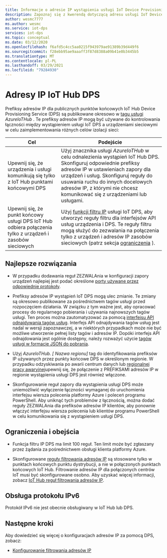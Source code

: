 ```yaml
---
title: Informacje o adresie IP wystąpienia usługi IoT Device Provisioning (DPS) | Microsoft Docs
description: Zapoznaj się z kwerendą dotyczącą adresu usługi IoT Device Provisioning (DPS) i jej właściwości. Adres IP wystąpienia DPS może ulec zmianie w niektórych scenariuszach, takich jak odzyskiwanie po awarii lub regionalne przełączanie do trybu failover.
author: wesmc7777
ms.author: wesmc
ms.service: iot-dps
services: iot-dps
ms.topic: conceptual
ms.date: 03/12/2020
ms.openlocfilehash: f6afd5c4cc5aa0215f943979ae91389b39d449f6
ms.sourcegitcommit: f28ebb95ae9aaaff3f87d8388a09b41e0b3445b5
ms.translationtype: MT
ms.contentlocale: pl-PL
ms.lasthandoff: 03/29/2021
ms.locfileid: "79284930"
---
```

# <a name="iot-hub-dps-ip-addresses"></a>Adresy IP IoT Hub DPS

Prefiksy adresów IP dla publicznych punktów końcowych IoT Hub Device Provisioning Service (DPS) są publikowane okresowo w [tagu usługi](../virtual-network/service-tags-overview.md) _AzureIoTHub_ . Te prefiksy adresów IP mogą być używane do kontrolowania łączności między wystąpieniem usługi IoT DPS a urządzeniami sieciowymi w celu zaimplementowania różnych celów izolacji sieci:

| Cel | Podejście |
|------|----------|
| Upewnij się, że urządzenia i usługi komunikują się tylko z IoT Hub punktami końcowymi DPS | Użyj znacznika usługi _AzureIoTHub_ w celu odnalezienia wystąpień IoT Hub DPS. Skonfiguruj odpowiednie prefiksy adresów IP w ustawieniach zapory dla urządzeń i usług. Skonfiguruj reguły do usuwania ruchu do innych docelowych adresów IP, z którymi nie chcesz komunikować się z urządzeniami lub usługami. |
| Upewnij się, że punkt końcowy usługi DPS IoT Hub odbiera połączenia tylko z urządzeń i zasobów sieciowych | Użyj [funkcji filtru IP](iot-dps-ip-filtering.md) usługi IoT DPS, aby utworzyć reguły filtru dla interfejsów API usług urządzenia i DPS. Te reguły filtru mogą służyć do zezwalania na połączenia tylko z urządzeń i adresów IP zasobów sieciowych (patrz sekcja [ograniczenia](#limitations-and-workarounds) ). | 




## <a name="best-practices"></a>Najlepsze rozwiązania

* W przypadku dodawania reguł ZEZWALAnia w konfiguracji zapory urządzeń najlepiej jest podać określone [porty używane przez odpowiednie protokoły](../iot-hub/iot-hub-devguide-protocols.md#port-numbers).

* Prefiksy adresów IP wystąpień IoT DPS mogą ulec zmianie. Te zmiany są okresowo publikowane za pośrednictwem tagów usługi przed rozpoczęciem działania. W związku z tym ważne jest, aby opracować procesy do regularnego pobierania i używania najnowszych tagów usługi. Ten proces można zautomatyzować za pomocą [interfejsu API odnajdywania tagów usług](../virtual-network/service-tags-overview.md#service-tags-on-premises). Interfejs API odnajdywania tagów usług jest nadal w wersji zapoznawczej, a w niektórych przypadkach może nie być możliwe utworzenie pełnej listy tagów i adresów IP. Dopóki interfejs API odnajdowania jest ogólnie dostępny, należy rozważyć użycie [tagów usługi w formacie JSON do pobrania](../virtual-network/service-tags-overview.md#discover-service-tags-by-using-downloadable-json-files). 

* Użyj *AzureIoTHub. [ Nazwa regionu]* tag do identyfikowania prefiksów IP używanych przez punkty końcowe DPS w określonym regionie. W przypadku odzyskiwania po awarii centrum danych lub [regionalnej pracy awaryjnej](../iot-hub/iot-hub-ha-dr.md)upewnij się, że połączenie z PREFIKSAMI adresów IP w regionie wystąpienia usługi DPS jest również włączone.

* Skonfigurowanie reguł zapory dla wystąpienia usługi DPS może uniemożliwić wyłączenie łączności wymaganej do uruchomienia interfejsu wiersza polecenia platformy Azure i poleceń programu PowerShell. Aby uniknąć tych problemów z łącznością, można dodać reguły ZEZWALAnia dla prefiksów adresów IP klientów, aby ponownie włączyć interfejsu wiersza polecenia lub klientów programu PowerShell w celu komunikowania się z wystąpieniem usługi DPS.  


## <a name="limitations-and-workarounds"></a>Ograniczenia i obejścia

* Funkcja filtru IP DPS ma limit 100 reguł. Ten limit może być zgłaszany przez żądania za pośrednictwem obsługi klienta platformy Azure. 

* Skonfigurowane [reguły filtrowania adresów IP](iot-dps-ip-filtering.md) są stosowane tylko w punktach końcowych punktu dystrybucji, a nie w połączonych punktach końcowych IoT Hub. Filtrowanie adresów IP dla połączonych centrów IoT musi być skonfigurowane osobno. Aby uzyskać więcej informacji, zobacz [IoT Hub reguł filtrowania adresów IP](../iot-hub/iot-hub-ip-filtering.md).

## <a name="support-for-ipv6"></a>Obsługa protokołu IPv6 

Protokół IPv6 nie jest obecnie obsługiwany w IoT Hub lub DPS.

## <a name="next-steps"></a>Następne kroki

Aby dowiedzieć się więcej o konfiguracjach adresów IP za pomocą DPS, zobacz:

* [Konfigurowanie filtrowania adresów IP](iot-dps-ip-filtering.md)
